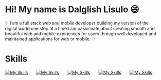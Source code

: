 ### <h1> Hi! My name is Dalglish Lisulo 😄</h1>

✨ I am a full stack web and mobile developer building my version of the digital world one step at a time.I am passionate about creating smooth and beautiful web and mobile expiriences for users through well developed and maintained applications for web
or mobile. ✨

<h1> Skills</h1>

[![My Skills](https://skillicons.dev/icons?i=html,css)](https://skillicons.dev) &nbsp;&nbsp;&nbsp;&nbsp;&nbsp; [![My Skills](https://skillicons.dev/icons?i=js,ts)](https://skillicons.dev) &nbsp;&nbsp;&nbsp;&nbsp;&nbsp; [![My Skills](https://skillicons.dev/icons?i=react,next)](https://skillicons.dev) &nbsp;&nbsp;&nbsp;&nbsp;&nbsp; [![My Skills](https://skillicons.dev/icons?i=tailwind,scss)](https://skillicons.dev) &nbsp;&nbsp;&nbsp;&nbsp;&nbsp; [![My Skills](https://skillicons.dev/icons?i=figma)](https://skillicons.dev)
